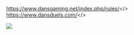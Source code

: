 <a id="-- Click Here for Dan's Duels Rules --">https://www.dansgaming.net/index.php/rules/</>
<a id="-- Click Here for Dan's Duels Rules --">https://www.dansduels.com/</>

![](https://i.imgur.com/TB3yAb8.png)
